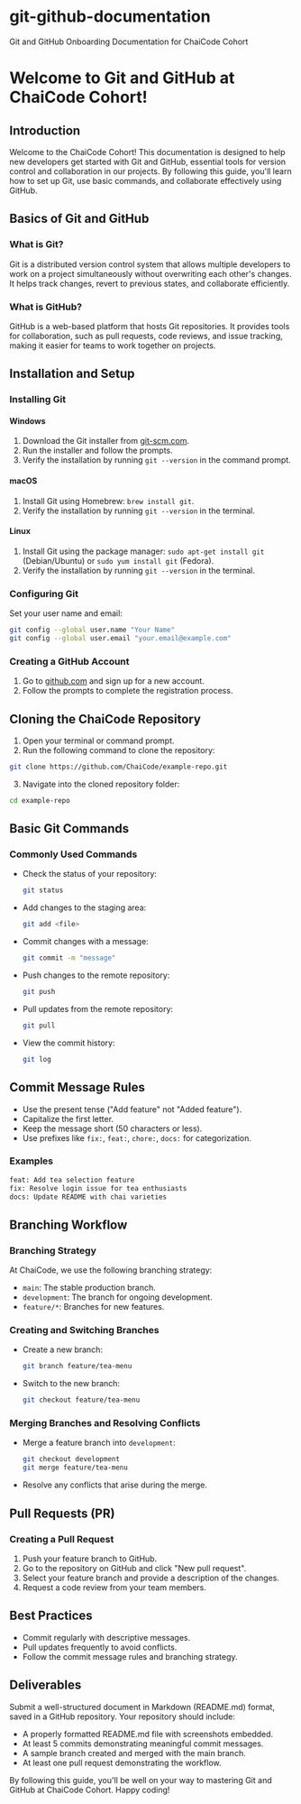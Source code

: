# git-github-documentation
Git and GitHub Onboarding Documentation for ChaiCode Cohort

# Welcome to Git and GitHub at ChaiCode Cohort!

## Introduction
Welcome to the ChaiCode Cohort! This documentation is designed to help new developers get started with Git and GitHub, essential tools for version control and collaboration in our projects. By following this guide, you'll learn how to set up Git, use basic commands, and collaborate effectively using GitHub.

## Basics of Git and GitHub
### What is Git?
Git is a distributed version control system that allows multiple developers to work on a project simultaneously without overwriting each other's changes. It helps track changes, revert to previous states, and collaborate efficiently.

### What is GitHub?
GitHub is a web-based platform that hosts Git repositories. It provides tools for collaboration, such as pull requests, code reviews, and issue tracking, making it easier for teams to work together on projects.

## Installation and Setup
### Installing Git
#### Windows
1. Download the Git installer from [git-scm.com](https://git-scm.com/download/win).
2. Run the installer and follow the prompts.
3. Verify the installation by running `git --version` in the command prompt.

#### macOS
1. Install Git using Homebrew: `brew install git`.
2. Verify the installation by running `git --version` in the terminal.

#### Linux
1. Install Git using the package manager: `sudo apt-get install git` (Debian/Ubuntu) or `sudo yum install git` (Fedora).
2. Verify the installation by running `git --version` in the terminal.

### Configuring Git
Set your user name and email:
```bash
git config --global user.name "Your Name"
git config --global user.email "your.email@example.com"


```

### Creating a GitHub Account
1. Go to [github.com](https://github.com) and sign up for a new account.
2. Follow the prompts to complete the registration process.

## Cloning the ChaiCode Repository
1. Open your terminal or command prompt.
2. Run the following command to clone the repository:
```bash
git clone https://github.com/ChaiCode/example-repo.git
```
3. Navigate into the cloned repository folder:
```bash
cd example-repo
```

## Basic Git Commands
### Commonly Used Commands
- Check the status of your repository:
  ```bash
  git status
  ```
- Add changes to the staging area:
  ```bash
  git add <file>
  ```
- Commit changes with a message:
  ```bash
  git commit -m "message"
  ```
- Push changes to the remote repository:
  ```bash
  git push
  ```
- Pull updates from the remote repository:
  ```bash
  git pull
  ```
- View the commit history:
  ```bash
  git log
  ```

## Commit Message Rules
- Use the present tense ("Add feature" not "Added feature").
- Capitalize the first letter.
- Keep the message short (50 characters or less).
- Use prefixes like `fix:`, `feat:`, `chore:`, `docs:` for categorization.

### Examples
```bash
feat: Add tea selection feature
fix: Resolve login issue for tea enthusiasts
docs: Update README with chai varieties
```

## Branching Workflow
### Branching Strategy
At ChaiCode, we use the following branching strategy:
- `main`: The stable production branch.
- `development`: The branch for ongoing development.
- `feature/*`: Branches for new features.

### Creating and Switching Branches
- Create a new branch:
  ```bash
  git branch feature/tea-menu
  ```
- Switch to the new branch:
  ```bash
  git checkout feature/tea-menu
  ```

### Merging Branches and Resolving Conflicts
- Merge a feature branch into `development`:
  ```bash
  git checkout development
  git merge feature/tea-menu
  ```
- Resolve any conflicts that arise during the merge.

## Pull Requests (PR)
### Creating a Pull Request
1. Push your feature branch to GitHub.
2. Go to the repository on GitHub and click "New pull request".
3. Select your feature branch and provide a description of the changes.
4. Request a code review from your team members.

## Best Practices
- Commit regularly with descriptive messages.
- Pull updates frequently to avoid conflicts.
- Follow the commit message rules and branching strategy.

## Deliverables
Submit a well-structured document in Markdown (README.md) format, saved in a GitHub repository. Your repository should include:
- A properly formatted README.md file with screenshots embedded.
- At least 5 commits demonstrating meaningful commit messages.
- A sample branch created and merged with the main branch.
- At least one pull request demonstrating the workflow.

By following this guide, you'll be well on your way to mastering Git and GitHub at ChaiCode Cohort. Happy coding!
```
